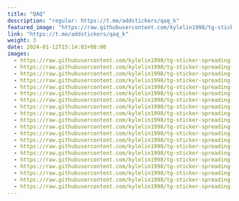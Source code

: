 ```yaml
---
title: "QAQ"
description: "regular: https://t.me/addstickers/qaq_k"
featured_image: "https://raw.githubusercontent.com/kylelin1998/tg-sticker-spreading-worldwide-images/main/img/e1d50662-6641-44c4-9428-c3825504271b.jpg"
link: "https://t.me/addstickers/qaq_k"
weight: 3
date: 2024-01-12T15:14:03+08:00
images:
  - https://raw.githubusercontent.com/kylelin1998/tg-sticker-spreading-worldwide-images/main/img/e1d50662-6641-44c4-9428-c3825504271b.jpg
  - https://raw.githubusercontent.com/kylelin1998/tg-sticker-spreading-worldwide-images/main/img/eb03d746-f778-4f23-9dc1-451a69124166.jpg
  - https://raw.githubusercontent.com/kylelin1998/tg-sticker-spreading-worldwide-images/main/img/85f87fae-3fca-4ce8-84e2-823fdb093515.jpg
  - https://raw.githubusercontent.com/kylelin1998/tg-sticker-spreading-worldwide-images/main/img/ae84b0e0-0bb5-487e-86bd-64e0961396dc.jpg
  - https://raw.githubusercontent.com/kylelin1998/tg-sticker-spreading-worldwide-images/main/img/cd48385e-8691-41b7-ae6e-612ffa6f4718.jpg
  - https://raw.githubusercontent.com/kylelin1998/tg-sticker-spreading-worldwide-images/main/img/6fe5f1d0-e796-451f-ac23-3f6693348d4f.jpg
  - https://raw.githubusercontent.com/kylelin1998/tg-sticker-spreading-worldwide-images/main/img/f350f8da-ca09-4ca9-ab1f-e0ab9c0818db.jpg
  - https://raw.githubusercontent.com/kylelin1998/tg-sticker-spreading-worldwide-images/main/img/decab914-6020-4b00-88b8-5022878deb00.jpg
  - https://raw.githubusercontent.com/kylelin1998/tg-sticker-spreading-worldwide-images/main/img/b5e3b593-588d-4986-ac0c-3237f81c3a1e.jpg
  - https://raw.githubusercontent.com/kylelin1998/tg-sticker-spreading-worldwide-images/main/img/ea37099c-3d03-44c8-a9b4-2bd573175499.jpg
  - https://raw.githubusercontent.com/kylelin1998/tg-sticker-spreading-worldwide-images/main/img/c7662d7c-587d-4287-a8bd-2939b6b2ab8c.jpg
  - https://raw.githubusercontent.com/kylelin1998/tg-sticker-spreading-worldwide-images/main/img/714dc4dd-6904-4516-9738-f24f34eb1fa8.jpg
  - https://raw.githubusercontent.com/kylelin1998/tg-sticker-spreading-worldwide-images/main/img/13cc467d-176d-4c21-b261-853df5eb32c6.jpg
  - https://raw.githubusercontent.com/kylelin1998/tg-sticker-spreading-worldwide-images/main/img/849eb28a-a0ff-4b38-8734-fa33bd33b103.jpg
  - https://raw.githubusercontent.com/kylelin1998/tg-sticker-spreading-worldwide-images/main/img/aa722ada-45fe-4a38-b6d5-eec0f84d4ab8.jpg
  - https://raw.githubusercontent.com/kylelin1998/tg-sticker-spreading-worldwide-images/main/img/cebe6158-b7fc-452f-a1fc-915b4445b080.jpg
  - https://raw.githubusercontent.com/kylelin1998/tg-sticker-spreading-worldwide-images/main/img/152544c1-1cf5-4d90-b588-dec380486763.jpg
  - https://raw.githubusercontent.com/kylelin1998/tg-sticker-spreading-worldwide-images/main/img/928ba1c3-0143-47ed-9bf3-d56b49a09190.jpg
  - https://raw.githubusercontent.com/kylelin1998/tg-sticker-spreading-worldwide-images/main/img/30eadfc5-0a59-487a-89a1-a2c7d141dcb4.jpg
  - https://raw.githubusercontent.com/kylelin1998/tg-sticker-spreading-worldwide-images/main/img/f642dd59-665d-4dd4-b446-bf271ed50906.jpg
---
```


